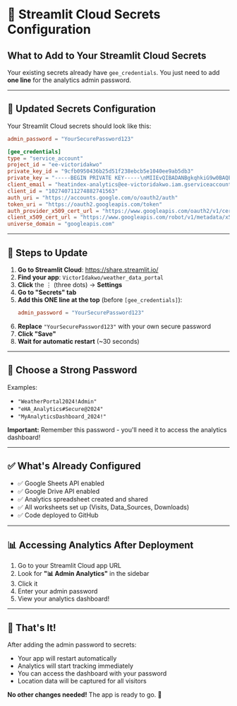 # 🔐 Streamlit Cloud Secrets Configuration

## What to Add to Your Streamlit Cloud Secrets

Your existing secrets already have `gee_credentials`. You just need to add **one line** for the analytics admin password.

---

## 📝 Updated Secrets Configuration

Your Streamlit Cloud secrets should look like this:

```toml
admin_password = "YourSecurePassword123"

[gee_credentials]
type = "service_account"
project_id = "ee-victoridakwo"
private_key_id = "9cfb0950436b25d51f238ebcb5e1040ee9ab5db3"
private_key = "-----BEGIN PRIVATE KEY-----\nMIIEvQIBADANBgkqhkiG9w0BAQEFAASCBKcwggSjAgEAAoIBAQDnMR7Cvp6F3Upa\nfuM2poleICJxnJTZ/f8n5jWfYJGMOfJNgez/eSJWub4UVxZtdyp6SlfwtqnM93By\ntkv+ZaFDOCUoXmsMtFqBJ5H3TaaMtnXXPpdx19v1g5VDXQn9J5yYm7eBtobbQOqr\nK41eMuP9xwgO9dbujLH14BwV2XvKnZPQw6xc3LhCpcS1a3x9KM31qqVsLiwtfP2+\nswKPh9lDC8mOc1nKpWwOsi0XIBUacD3Pe7VJsGUawEu261MApFd7h7piDseuqPx4\nfbIFUiVDIaRpqGZRoIgl9Avd+vV5Foue2rYSxfFyTXi3+mqsyo8AtYxG7vcQ6+Lv\nelZWrh81AgMBAAECggEAT15ipBLS0zwUQZscH+/uatz3Vi+ePnRfe3Ah6pQ5g32F\nPKylE1OfwUxFADChp3TopVEOfboH8zDjbs48qppzUWNeBkzbzWHBTGOsTc1fpyEg\ntYNsdI3ZmqDQxm6TdlB6Bz42MpbaFz1jEt6BytwHv2Dr2E73ua+djL6ihbHDONxX\nDYRPQY1235cqOgRBpkMvzPutnxWqBB5DKXT8RLeKfsNdul2IOyI9Nn5o94X1hpl5\nI0QZiZrA3ayoISMKOCHW8zqp/NIXnGy2zarKmKnNPp/4gukZQ93tNdI6xXEerNbO\n53zBuYSu2ZNgV54XS8Cj44el7ruJaB5lXZkQFuQxJQKBgQD1pulb/QKQaQzXyW6B\neFpyy/HlzmQQbzQDTfkTROLlVIZUMeHcgFlF3TITlSMSZDY2evRflQrVbZRaVcSl\naqe4cNYARbHrF8LBX3cLHbaRNKa3lvC5iJPOzq/7o5hhl+wAdrbwhxa7LKr/3rQi\nID6KZGnVHvSA6S99tlUmh9C01wKBgQDw7kWgCQzoynmmDknJqk4ZcKjqGB05wBRl\nY1UXleE1t634jmb5Lkddymrczi2bT54JDSCRgHxAseYpf+HEYtFn1WQxYkI1dZdm\nRiU+w/dm8rzK3DvyC5xIbPh7akzd1r/i79gGJf334ca5ZdZA+Q0NRHjZDDitKWko\nYjRhXGs+0wKBgCCyRa9Dvtqf0ODL49SBw3AyKxFOZk01r/OcpkFlUtn5ZSPBu/FQ\neBFvfqHSoOdqxTh9Jxety9JakntvnQvzZT2Mbz98B1FmSTrZzQuCufEb0/Dtuz7G\nqf3FzvCsdrTOts/c/T6IjIL/UAdcihdcuVZMRTXjt+GMqBCQe0b0ntfjAoGARIs1\nSbtpbc004LZN7c7C21/+3mKv5d8srk+dRNGCOfsgxocU6q1s5lURI/KQbRAwoNiY\nPGz2bJ1wIrxcKbgHZWgDUj1nIrhqs1EfhYTRHPvQFFKlx03gT4aZBtuONMrE2rZr\nmgwy/dPA6rv7QY7ZVL33N6DPeww9+5w81LorVLsCgYEAnKgIcvQl011PS3xMSFS5\nDleVtxJ0jIQNPU5NX/xBgbESCtXB/E474y7USPLc8cYc8xPhgiS9Aa0OVyfP0gxl\nSsEONS5r3aAw2ym2UZnAwKavQfOR3T1wkP/mmJZXbbG5x3/tUL4NGCMf/vQraX0/\nVZAscmLkFFDhieJWtXaoEa8=\n-----END PRIVATE KEY-----\n"
client_email = "heatindex-analytics@ee-victoridakwo.iam.gserviceaccount.com"
client_id = "102740711274882741563"
auth_uri = "https://accounts.google.com/o/oauth2/auth"
token_uri = "https://oauth2.googleapis.com/token"
auth_provider_x509_cert_url = "https://www.googleapis.com/oauth2/v1/certs"
client_x509_cert_url = "https://www.googleapis.com/robot/v1/metadata/x509/heatindex-analytics%40ee-victoridakwo.iam.gserviceaccount.com"
universe_domain = "googleapis.com"
```

---

## 🚀 Steps to Update

1. **Go to Streamlit Cloud**: https://share.streamlit.io/
2. **Find your app**: `VictorIdakwo/weather_data_portal`
3. **Click** the ⋮ (three dots) → **Settings**
4. **Go to "Secrets" tab**
5. **Add this ONE line at the top** (before `[gee_credentials]`):
   ```toml
   admin_password = "YourSecurePassword123"
   ```
6. **Replace** `"YourSecurePassword123"` with your own secure password
7. **Click "Save"**
8. **Wait for automatic restart** (~30 seconds)

---

## 🔑 Choose a Strong Password

Examples:
- `"WeatherPortal2024!Admin"`
- `"eHA_Analytics#Secure@2024"`  
- `"MyAnalyticsDashboard_2024!"`

**Important:** Remember this password - you'll need it to access the analytics dashboard!

---

## ✅ What's Already Configured

- ✅ Google Sheets API enabled
- ✅ Google Drive API enabled
- ✅ Analytics spreadsheet created and shared
- ✅ All worksheets set up (Visits, Data_Sources, Downloads)
- ✅ Code deployed to GitHub

---

## 📊 Accessing Analytics After Deployment

1. Go to your Streamlit Cloud app URL
2. Look for **"📊 Admin Analytics"** in the sidebar
3. Click it
4. Enter your admin password
5. View your analytics dashboard!

---

## 🎉 That's It!

After adding the admin password to secrets:
- Your app will restart automatically
- Analytics will start tracking immediately
- You can access the dashboard with your password
- Location data will be captured for all visitors

**No other changes needed!** The app is ready to go. 🚀
